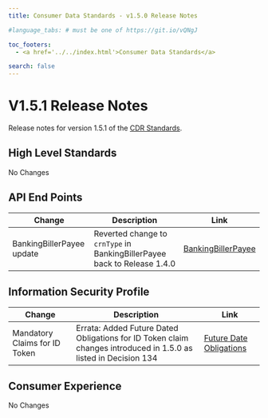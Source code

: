 ```yaml
---
title: Consumer Data Standards - v1.5.0 Release Notes

#language_tabs: # must be one of https://git.io/vQNgJ

toc_footers:
  - <a href='../../index.html'>Consumer Data Standards</a>

search: false
---
```


# V1.5.1 Release Notes
Release notes for version 1.5.1 of the [CDR Standards](../../index.html).

## High Level Standards

No Changes

## API End Points
|Change|Description|Link|
|------|-----------|----|
|BankingBillerPayee update|Reverted change to ``crnType`` in BankingBillerPayee back to Release 1.4.0|[BankingBillerPayee](../../#tocSbankingbillerpayee)|

## Information Security Profile
|Change|Description|Link|
|------|-----------|----|
|Mandatory Claims for ID Token|Errata: Added Future Dated Obligations for ID Token claim changes introduced in 1.5.0 as listed in Decision 134|[Future Date Obligations](../../#future-dated-obligations)|

## Consumer Experience

No Changes
